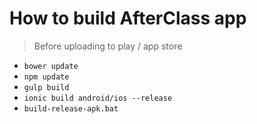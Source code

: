 # How to build AfterClass app
> Before uploading to play / app store  

* `bower update`
* `npm update`
* `gulp build`
* `ionic build android/ios --release`
* `build-release-apk.bat`